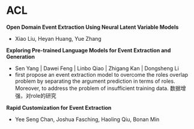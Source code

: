 # ACL


**Open Domain Event Extraction Using Neural Latent Variable Models**
- Xiao Liu, Heyan Huang, Yue Zhang


**Exploring Pre-trained Language Models for Event Extraction and Generation**
- Sen Yang | Dawei Feng | Linbo Qiao | Zhigang Kan | Dongsheng Li
- first propose an event extraction model to overcome the roles overlap problem by separating the argument prediction in terms of roles. Moreover, to address the problem of insufficient training data.    数据增强，对role的研究

**Rapid Customization for Event Extraction**
- Yee Seng Chan, Joshua Fasching, Haoling Qiu, Bonan Min
